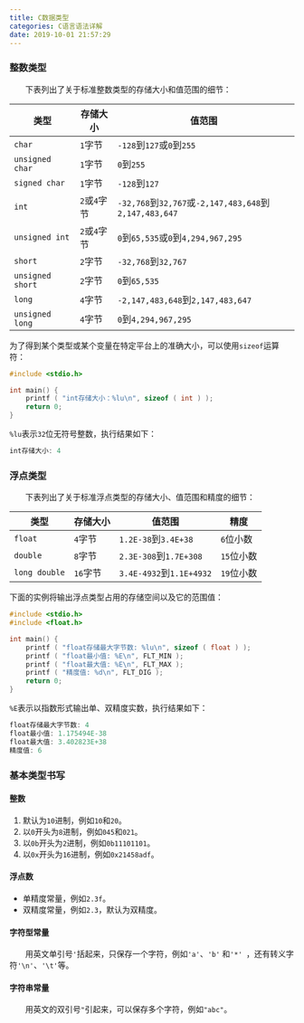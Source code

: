 ```yaml
---
title: C数据类型
categories: C语言语法详解
date: 2019-10-01 21:57:29
---
```

### 整数类型

&emsp;&emsp;下表列出了关于标准整数类型的存储大小和值范围的细节：<!--more-->

类型             | 存储大小     | 值范围
-----------------|--------------|-------
`char`           | `1`字节      | `-128`到`127`或`0`到`255`
`unsigned char`  | `1`字节      | `0`到`255`
`signed char`    | `1`字节      | `-128`到`127`
`int`            | `2`或`4`字节 | `-32,768`到`32,767`或`-2,147,483,648`到`2,147,483,647`
`unsigned int`   | `2`或`4`字节 | `0`到`65,535`或`0`到`4,294,967,295`
`short`          | `2`字节      | `-32,768`到`32,767`
`unsigned short` | `2`字节      | `0`到`65,535`
`long`           | `4`字节      | `-2,147,483,648`到`2,147,483,647`
`unsigned long`  | `4`字节      | `0`到`4,294,967,295`

为了得到某个类型或某个变量在特定平台上的准确大小，可以使用`sizeof`运算符：

``` cpp
#include <stdio.h>

int main() {
    printf ( "int存储大小：%lu\n", sizeof ( int ) );
    return 0;
}
```

`%lu`表示`32`位无符号整数，执行结果如下：

``` cpp
int存储大小: 4
```

### 浮点类型

&emsp;&emsp;下表列出了关于标准浮点类型的存储大小、值范围和精度的细节：

类型          | 存储大小  | 值范围                   | 精度
--------------|----------|-------------------------|--------
`float`       | `4`字节  | `1.2E-38`到`3.4E+38`     | `6`位小数
`double`      | `8`字节  | `2.3E-308`到`1.7E+308`   | `15`位小数
`long double` | `16`字节 | `3.4E-4932`到`1.1E+4932` | `19`位小数

下面的实例将输出浮点类型占用的存储空间以及它的范围值：

``` cpp
#include <stdio.h>
#include <float.h>

int main() {
    printf ( "float存储最大字节数: %lu\n", sizeof ( float ) );
    printf ( "float最小值: %E\n", FLT_MIN );
    printf ( "float最大值: %E\n", FLT_MAX );
    printf ( "精度值: %d\n", FLT_DIG );
    return 0;
}
```

`%E`表示以指数形式输出单、双精度实数，执行结果如下：

``` cpp
float存储最大字节数: 4
float最小值: 1.175494E-38
float最大值: 3.402823E+38
精度值: 6
```

### 基本类型书写

#### 整数

1. 默认为`10`进制，例如`10`和`20`。
2. 以`0`开头为`8`进制，例如`045`和`021`。
3. 以`0b`开头为`2`进制，例如`0b11101101`。
4. 以`0x`开头为`16`进制，例如`0x21458adf`。

#### 浮点数

- 单精度常量，例如`2.3f`。
- 双精度常量，例如`2.3`，默认为双精度。

#### 字符型常量

&emsp;&emsp;用英文单引号`'`括起来，只保存一个字符，例如`'a'`、`'b'` 和`'*' `，还有转义字符`'\n'`、`'\t'`等。

#### 字符串常量

&emsp;&emsp;用英文的双引号`"`引起来，可以保存多个字符，例如`"abc"`。